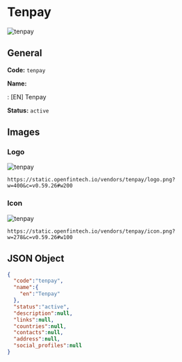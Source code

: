 
# Tenpay 
![tenpay](https://static.openfintech.io/vendors/tenpay/logo.png?w=400&c=v0.59.26#w200)  

## General 
 
**Code:** `tenpay` 
 
**Name:** 
 
:	[EN] Tenpay 
 
**Status:** `active` 
 

## Images 

### Logo 
 
![tenpay](https://static.openfintech.io/vendors/tenpay/logo.png?w=400&c=v0.59.26#w200)  

```
https://static.openfintech.io/vendors/tenpay/logo.png?w=400&c=v0.59.26#w200
```  

### Icon 
 
![tenpay](https://static.openfintech.io/vendors/tenpay/icon.png?w=278&c=v0.59.26#w100)  

```
https://static.openfintech.io/vendors/tenpay/icon.png?w=278&c=v0.59.26#w100
```  

## JSON Object 

```json
{
  "code":"tenpay",
  "name":{
    "en":"Tenpay"
  },
  "status":"active",
  "description":null,
  "links":null,
  "countries":null,
  "contacts":null,
  "address":null,
  "social_profiles":null
}
```  

